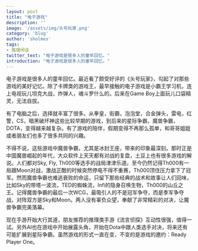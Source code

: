 ```yaml
---
layout: post
title: "电子游戏"
description: ''
image: '/assets/img/头号玩家.png'
category: 'blog'
author: 'sholmes'
tags:
- 推理闲谈
twitter_text: "电子游戏是很多人的童年回忆。"
introduction: "电子游戏是很多人的童年回忆。"
---
```


电子游戏是很多人的童年回忆。最近看了颇受好评的《头号玩家》，勾起了对那些游戏的美好记忆。除了卡牌类的游戏王，最早接触的电子游戏是小霸王学习机，连上电视玩儿坦克大战，炸弹人，魂斗罗什么的。后来在Game Boy上面玩儿口袋精灵，无法自拔。

有了电脑之后，选择就丰富了很多。从拳皇，街霸，泡泡堂，合金弹头，雷电，红警，CS，暗黑破坏神这些比较早期的游戏，到后来的星际争霸，魔兽争霸，DOTA，变得越来越复杂。有了游戏的陪伴，假期变得不再那么孤单，和哥哥姐姐或者朋友们也多了很多共同的兴趣。

不得不说，这些游戏中魔兽争霸，尤其是冰封王座，带来的印象最深刻。那时正是中国魔兽崛起的年代，大众软件上天天都有对战的复盘，土豆上也有很多游戏的解说。人们都对Sky, Fly, Th000等选手的战局津津乐道。至今仍然记得Th000有一局跟Moon对战，激战正酣的时候突然停电不得不重赛，Th000顶住压力拿下了冠军。然而魔兽争霸也难逃衰败的命运，只留下那些经典的战术和故事让人们回味，比如Sky的带塔一波流，TED的蜘蛛流，Infi的隐身召唤生物，Th000的山丘之王。记得魔兽争霸的最后一次WCG，最吸引人的不是冠军争夺，而是季军争夺战，对阵双方是Sky和Moon。两人没有辜负众望，奉献了非常精彩的对决，让魔兽争霸完美落幕。

现在手游开始大行其道，朋友推荐的推理类手游《流言侦探》互动性很强，值得一试。另外AI也在游戏中开始展露头角，开始在Dota中跟人类选手对决，将来还有可能扩展到星际争霸。虽然游戏的形式一直在变，不变的是游戏的邀约：Ready Player One。
